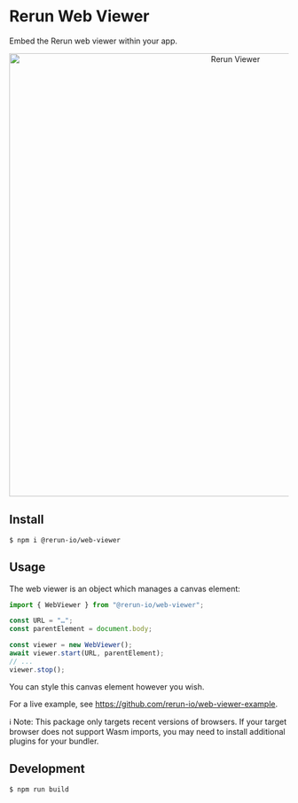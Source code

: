 # Rerun Web Viewer

Embed the Rerun web viewer within your app.

<p align="center">
  <img width="800" alt="Rerun Viewer" src="https://github.com/rerun-io/rerun/assets/2624717/c4900538-fc3a-43b8-841a-8d226e7b5a2e">
</p>

## Install

```
$ npm i @rerun-io/web-viewer
```

## Usage

The web viewer is an object which manages a canvas element:

```js
import { WebViewer } from "@rerun-io/web-viewer";

const URL = "…";
const parentElement = document.body;

const viewer = new WebViewer();
await viewer.start(URL, parentElement);
// ...
viewer.stop();
```

You can style this canvas element however you wish.

For a live example, see https://github.com/rerun-io/web-viewer-example.

ℹ️ Note:
This package only targets recent versions of browsers.
If your target browser does not support Wasm imports, you may need to install additional plugins for your bundler.

## Development

```
$ npm run build
```
